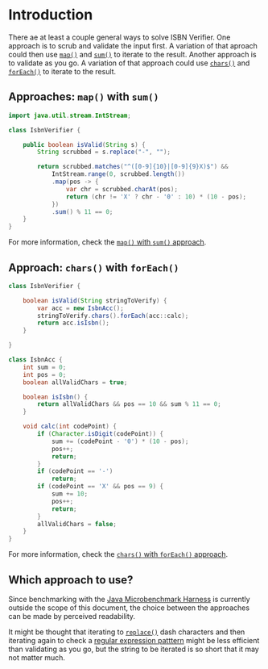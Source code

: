 # Introduction

There ae at least a couple general ways to solve ISBN Verifier.
One approach is to scrub and validate the input first.
A variation of that aproach could then use [`map()`][map] and [`sum()`][sum] to iterate to the result.
Another approach is to validate as you go.
A variation of that approach could use [`chars()`][chars] and [`forEach()`][foreach] to iterate to the result.

## Approaches: `map()` with `sum()`

```java
import java.util.stream.IntStream;

class IsbnVerifier {

    public boolean isValid(String s) {
        String scrubbed = s.replace("-", "");

        return scrubbed.matches("^([0-9]{10}|[0-9]{9}X)$") &&
            IntStream.range(0, scrubbed.length())
            .map(pos -> {
                var chr = scrubbed.charAt(pos);
                return (chr != 'X' ? chr - '0' : 10) * (10 - pos);
            })
            .sum() % 11 == 0;
    }
}
```

For more information, check the [`map()` with `sum()` approach][approach-map-sum].

## Approach: `chars()` with `forEach()`

```java
class IsbnVerifier {

    boolean isValid(String stringToVerify) {
        var acc = new IsbnAcc();
        stringToVerify.chars().forEach(acc::calc);
        return acc.isIsbn();
    }

}

class IsbnAcc {
    int sum = 0;
    int pos = 0;
    boolean allValidChars = true;

    boolean isIsbn() {
        return allValidChars && pos == 10 && sum % 11 == 0;
    }

    void calc(int codePoint) {
        if (Character.isDigit(codePoint)) {
            sum += (codePoint - '0') * (10 - pos);
            pos++;
            return;
        }
        if (codePoint == '-')
            return;
        if (codePoint == 'X' && pos == 9) {
            sum += 10;
            pos++;
            return;
        }
        allValidChars = false;
    }
}
```

For more information, check the [`chars()` with `forEach()` approach][approach-chars-foreach].


## Which approach to use?

Since benchmarking with the [Java Microbenchmark Harness][jmh] is currently outside the scope of this document,
the choice between the approaches can be made by perceived readability.

It might be thought that iterating to [`replace()`][replace] dash characters and then iterating again to check
a [regular expression patttern][pattern] might be less efficient than validating as you go,
but the string to be iterated is so short that it may not matter much.

[map]: https://docs.oracle.com/javase/8/docs/api/java/util/stream/IntStream.html#map-java.util.function.IntUnaryOperator-
[sum]: https://docs.oracle.com/javase/8/docs/api/java/util/stream/IntStream.html#sum--
[replace]: https://docs.oracle.com/javase/7/docs/api/java/lang/String.html#replace(java.lang.CharSequence,%20java.lang.CharSequence)
[pattern]: https://docs.oracle.com/javase/7/docs/api/java/util/regex/Pattern.html
[matches]: https://docs.oracle.com/javase/7/docs/api/java/lang/String.html#matches(java.lang.String)
[chars]: https://docs.oracle.com/en/java/javase/11/docs/api/java.base/java/lang/String.html#chars()
[foreach]: https://www.geeksforgeeks.org/for-each-loop-in-java/
[intstream]: https://docs.oracle.com/javase/8/docs/api/java/util/stream/IntStream.html
[approach-map-sum]: https://exercism.org/tracks/java/exercises/isbn-verifier/approaches/map-sum
[approach-chars-foreach]: https://exercism.org/tracks/java/exercises/isbn-verifier/approaches/foreach
[jmh]: https://github.com/openjdk/jmh
